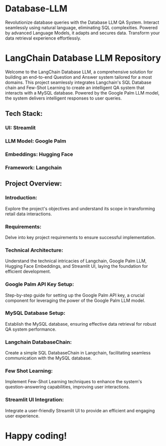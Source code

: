 # Database-LLM
Revolutionize database queries with the Database LLM QA System. Interact seamlessly using natural language, eliminating SQL complexities. Powered by advanced Language Models, it adapts and secures data. Transform your data retrieval experience effortlessly.

# LangChain Database LLM Repository
Welcome to the LangChain Database LLM, a comprehensive solution for building an end-to-end Question and Answer system tailored for a most domains. This project seamlessly integrates Langchain's SQL Database chain and Few-Shot Learning to create an intelligent QA system that interacts with a MySQL database. Powered by the Google Palm LLM model, the system delivers intelligent responses to user queries.

## Tech Stack:
  ### UI: Streamlit
  ### LLM Model: Google Palm
  ### Embeddings: Hugging Face
  ### Framework: Langchain
  
## Project Overview:

### Introduction:

Explore the project's objectives and understand its scope in transforming retail data interactions.

### Requirements: 

Delve into key project requirements to ensure successful implementation.

### Technical Architecture: 

Understand the technical intricacies of Langchain, Google Palm LLM, Hugging Face Embeddings, and Streamlit UI, laying the foundation for efficient development.

### Google Palm API Key Setup: 

Step-by-step guide for setting up the Google Palm API key, a crucial component for leveraging the power of the Google Palm LLM model.

### MySQL Database Setup: 

Establish the MySQL database, ensuring effective data retrieval for robust QA system performance.

### Langchain DatabaseChain: 

Create a simple SQL DatabaseChain in Langchain, facilitating seamless communication with the MySQL database.

### Few Shot Learning: 

Implement Few-Shot Learning techniques to enhance the system's question-answering capabilities, improving user interactions.

### Streamlit UI Integration: 

Integrate a user-friendly Streamlit UI to provide an efficient and engaging user experience.
 

#                                                                                                   Happy coding!
